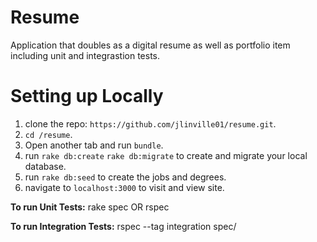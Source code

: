 # Resume

Application that doubles as a digital resume as well as portfolio item including unit and integrastion tests.

# Setting up Locally

1. clone the repo: `https://github.com/jlinville01/resume.git`.
2. `cd /resume`.
3. Open another tab and run `bundle`.
4. run `rake db:create` `rake db:migrate` to create and migrate your local database.
5. run `rake db:seed` to create the jobs and degrees.
6. navigate to `localhost:3000` to visit and view site.

**To run Unit Tests:**
rake spec OR rspec

**To run Integration Tests:**
rspec --tag integration spec/

